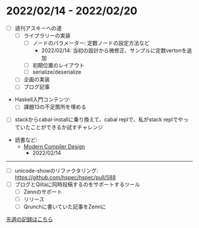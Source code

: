 # 2022/02/14 - 2022/02/20

- [ ] 週刊アスキーへの道
    - [ ] ライブラリーの実装
        - [ ] ノードのパラメーター: 定数ノードの設定方法など
            - 2022/02/14: 当初の設計から微修正、サンプルに定数vertonを追加
        - [ ] 初期位置のレイアウト
        - [ ] serialize/deserialize
    - [ ] 企画の実装
    - [ ] ブログ記事
- Haskell入門コンテンツ:
    - [ ] 課題13の不足箇所を埋める
- [ ] stackからcabal-installに乗り換えて、cabal replで、私がstack replでやっていたことができるか試すチャレンジ
- 読書など:
    - [Modern Compiler Design](https://www.springer.com/jp/book/9781461446989)
        - 2022/02/14

------

- [ ] unicode-showのリファクタリング: <https://github.com/hspec/hspec/pull/588>
- [ ] ブログとQiitaに同時投稿するのをサポートするツール
    - [ ] Zennのサポート
    - [ ] リリース
    - [ ] Qrunchに書いていた記事をZennに

[先週の記録はこちら](https://github.com/igrep/daily-commits/blob/5670334f16b7fdf9748a24f144cccb2ed3d6819d/yesterday.md)
